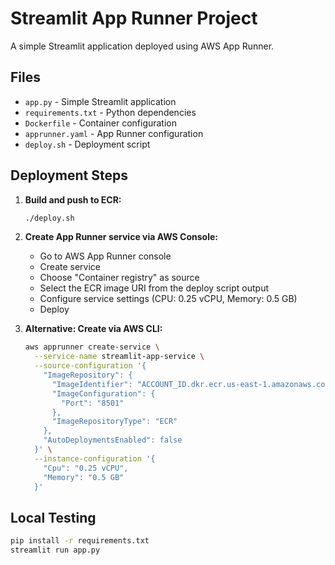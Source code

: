 # Streamlit App Runner Project

A simple Streamlit application deployed using AWS App Runner.

## Files

- `app.py` - Simple Streamlit application
- `requirements.txt` - Python dependencies
- `Dockerfile` - Container configuration
- `apprunner.yaml` - App Runner configuration
- `deploy.sh` - Deployment script

## Deployment Steps

1. **Build and push to ECR:**
   ```bash
   ./deploy.sh
   ```

2. **Create App Runner service via AWS Console:**
   - Go to AWS App Runner console
   - Create service
   - Choose "Container registry" as source
   - Select the ECR image URI from the deploy script output
   - Configure service settings (CPU: 0.25 vCPU, Memory: 0.5 GB)
   - Deploy

3. **Alternative: Create via AWS CLI:**
   ```bash
   aws apprunner create-service \
     --service-name streamlit-app-service \
     --source-configuration '{
       "ImageRepository": {
         "ImageIdentifier": "ACCOUNT_ID.dkr.ecr.us-east-1.amazonaws.com/streamlit-app:latest",
         "ImageConfiguration": {
           "Port": "8501"
         },
         "ImageRepositoryType": "ECR"
       },
       "AutoDeploymentsEnabled": false
     }' \
     --instance-configuration '{
       "Cpu": "0.25 vCPU",
       "Memory": "0.5 GB"
     }'
   ```

## Local Testing

```bash
pip install -r requirements.txt
streamlit run app.py
```

